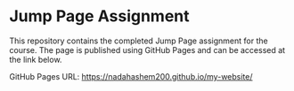 # Jump Page Assignment

This repository contains the completed Jump Page assignment for the course. 
The page is published using GitHub Pages and can be accessed at the link below.

GitHub Pages URL: https://nadahashem200.github.io/my-website/